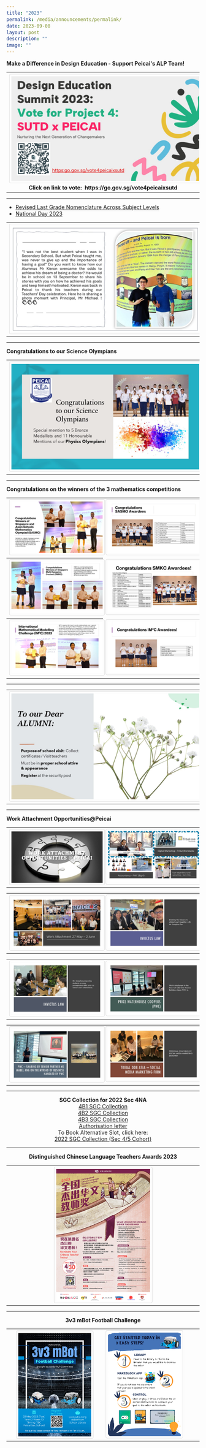 ```yaml
---
title: "2023"
permalink: /media/announcements/permalink/
date: 2023-09-08
layout: post
description: ""
image: ""
---
```

<p></p><p><b>Make a Difference in Design Education - Support Peicai's ALP Team!  </b></p>
<table>
<tbody>
<tr>
<th><img style="width: 100%;" src="/images/vote for peicai x sutd.jpeg"><br>
	Click on link to vote: &nbsp;<a>https://go.gov.sg/vote4peicaixsutd 
</a></th>
</tr>
</tbody>
</table><hr>

<ul>
<li><a href="/files/letter to parents regarding the change in grade.pdf" target="_blank" rel="noopener">
 Revised Last Grade Nomenclature Across Subject Levels </a></li>
	
<li><a href="/announcements-peicai/national-day-2023/" target="_blank" rel="noopener">National Day 2023</a></li></ul>

<p></p><p><b>            </b></p>
<table>
<tbody>
<tr>
<th><img style="width: 100%;" src="/images/achieved his goals1.jpg"><br>	
</th>
</tr>
</tbody>
</table><hr>

<p></p><p><b>Congratulations to our Science Olympians</b></p>
<table>
<tbody>
<tr>
<th><img style="width: 100%;" src="/images/congratulations to our science olympians.jpg"><br>	
</th>
</tr>
</tbody>
</table><hr>

<p></p><p><b>Congratulations on the winners of the 3 mathematics competitions</b></p>
<table>
<tbody>
<tr>
<th><img style="width: 100%;" src="/images/math competitions 2023_01.JPG"><br>	
</th><td><img style="width: 100%;" src="/images/math competitions 2023_02.JPG"><br>
</td></tr><tr>
<th><img style="width: 100%;" src="/images/math competitions 2023_03.JPG"><br>	
</th><td><img style="width: 100%;" src="/images/math competitions 2023_04.JPG"><br>
</td></tr><tr>
<th><img style="width: 100%;" src="/images/math competitions 2023_05.JPG"><br>	
</th><td><img style="width: 100%;" src="/images/math competitions 2023_06.JPG"><br>	
</td></tr>
</tbody>
</table><hr>

<table>
<tbody>
<tr>
<th><img style="width: 100%;" src="/images/to our dear alumni.jpg"><br>	
</th>
</tr>
</tbody>
</table><hr>
<b>Work Attachment Opportunities@Peicai</b><br>
<table>
<tbody>
<tr>
<th><img style="width: 100%;" src="/images/work attachment opportunities-peicai 01.JPG"><br>	
</th><td><img style="width: 100%;" src="/images/work attachment opportunities-peicai 02.JPG"><br>
</td></tr>
</tbody>
</table>

<table>
<tbody>
<tr>
<th><img style="width: 100%;" src="/images/work attachment opportunities-peicai 03.JPG"><br>	
</th><td><img style="width: 100%;" src="/images/work attachment opportunities-peicai 04.JPG"><br>
</td></tr>
</tbody>
</table>

<table>
<tbody>
<tr>
<th><img style="width: 100%;" src="/images/work attachment opportunities-peicai 05.JPG"><br>	
</th><td><img style="width: 100%;" src="/images/work attachment opportunities-peicai 06.JPG"><br>
</td></tr>
</tbody>
</table>

<table>
<tbody>
<tr>
<th><img style="width: 100%;" src="/images/work attachment opportunities-peicai 07.JPG"><br>	
</th><td><img style="width: 100%;" src="/images/work attachment opportunities-peicai 08.JPG"><br>
</td></tr>
</tbody>
</table><hr>

<p align="center"><b>SGC Collection for 2022 Sec 4NA</b><br>
<a href="/files/4b1 sgc collection.pdf" target="_blank" rel="noopener">4B1 SGC Collection</a><br>
<a href="/files/4b2 sgc collection.pdf" target="_blank" rel="noopener">4B2 SGC Collection</a><br>
<a href="/files/4b3 sgc collection.pdf" target="_blank" rel="noopener">4B3 SGC Collection</a><br>
<a href="/files/authorisation letter.pdf" target="_blank" rel="noopener">Authorisation letter</a><br>
To Book Alternative Slot, click here:	<br><a href="https://docs.google.com/forms/d/e/1FAIpQLSf30HhoPsCMq1RTcsKuMk5O2zyfjjJqO9xLUY08kEkrg_JXvQ/viewform" target="_blank" rel="noopener">2022 SGC Collection (Sec 4/5 Cohort) </a>
</p><hr>


<p align="center"><b>Distinguished Chinese Language Teachers Awards 2023</b>

<style>
img {
  border: 1px solid #ddd;
  border-radius: 4px;
  padding: 5px;
  width: 150px;
}
img:hover {
  box-shadow: 0 0 2px 1px rgba(43, 36, 36, 1);
}
</style>
<table>
<tbody>
<tr>
<th><a rel="noreferrer noopener" target="_blank" href="/images/distinguished cl teachers awards poster 2023.jpg"><img src="/images/distinguished cl teachers awards poster 2023.jpg" style="width:50%;"></a><br></th>
</tr></tbody>
</table>
</p><hr>

<p align="center"><b>3v3 mBot Football Challenge</b></p>

<style>
img {
  border: 1px solid #ddd;
  border-radius: 4px;
  padding: 5px;
  width: 150px;
}
img:hover {
  box-shadow: 0 0 2px 1px rgba(43, 36, 36, 1);
}
</style>
<table>
<tbody>
<tr>
<th><a rel="noreferrer noopener" target="_blank" href="/images/3v3 mbot football challenge.png"><img src="/images/3v3 mbot football challenge.png" style="width:80%;"></a><br></th>
<td><a rel="noreferrer noopener" target="_blank" href="/images/mbot 3v3 poster1.jpg"><img src="/images/mbot 3v3 poster1.jpg" style="width: 80%;"></a><br></td>
</tr></tbody>
</table>